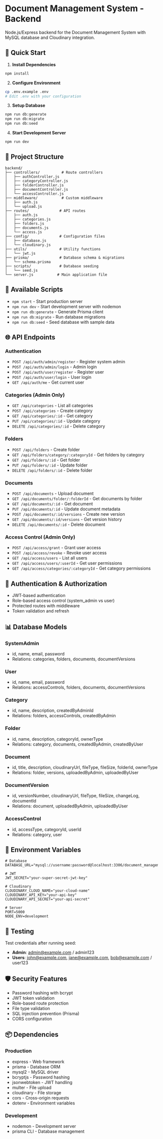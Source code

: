 # Document Management System - Backend

Node.js/Express backend for the Document Management System with MySQL database and Cloudinary integration.

## 🚀 Quick Start

1. **Install Dependencies**
```bash
npm install
```

2. **Configure Environment**
```bash
cp .env.example .env
# Edit .env with your configuration
```

3. **Setup Database**
```bash
npm run db:generate
npm run db:migrate
npm run db:seed
```

4. **Start Development Server**
```bash
npm run dev
```

## 📁 Project Structure

```
backend/
├── controllers/          # Route controllers
│   ├── authController.js
│   ├── categoryController.js
│   ├── folderController.js
│   ├── documentController.js
│   └── accessController.js
├── middleware/           # Custom middleware
│   ├── auth.js
│   └── upload.js
├── routes/              # API routes
│   ├── auth.js
│   ├── categories.js
│   ├── folders.js
│   ├── documents.js
│   └── access.js
├── config/              # Configuration files
│   ├── database.js
│   └── cloudinary.js
├── utils/               # Utility functions
│   └── jwt.js
├── prisma/              # Database schema & migrations
│   └── schema.prisma
├── scripts/             # Database seeding
│   └── seed.js
└── server.js           # Main application file
```

## 🔧 Available Scripts

- `npm start` - Start production server
- `npm run dev` - Start development server with nodemon
- `npm run db:generate` - Generate Prisma client
- `npm run db:migrate` - Run database migrations
- `npm run db:seed` - Seed database with sample data

## 🌐 API Endpoints

### Authentication
- `POST /api/auth/admin/register` - Register system admin
- `POST /api/auth/admin/login` - Admin login
- `POST /api/auth/user/register` - Register user
- `POST /api/auth/user/login` - User login
- `GET /api/auth/me` - Get current user

### Categories (Admin Only)
- `GET /api/categories` - List all categories
- `POST /api/categories` - Create category
- `GET /api/categories/:id` - Get category
- `PUT /api/categories/:id` - Update category
- `DELETE /api/categories/:id` - Delete category

### Folders
- `POST /api/folders` - Create folder
- `GET /api/folders/category/:categoryId` - Get folders by category
- `GET /api/folders/:id` - Get folder
- `PUT /api/folders/:id` - Update folder
- `DELETE /api/folders/:id` - Delete folder

### Documents
- `POST /api/documents` - Upload document
- `GET /api/documents/folder/:folderId` - Get documents by folder
- `GET /api/documents/:id` - Get document
- `PUT /api/documents/:id` - Update document metadata
- `POST /api/documents/:id/versions` - Create new version
- `GET /api/documents/:id/versions` - Get version history
- `DELETE /api/documents/:id` - Delete document

### Access Control (Admin Only)
- `POST /api/access/grant` - Grant user access
- `POST /api/access/revoke` - Revoke user access
- `GET /api/access/users` - List all users
- `GET /api/access/users/:userId` - Get user permissions
- `GET /api/access/categories/:categoryId` - Get category permissions

## 🔐 Authentication & Authorization

- JWT-based authentication
- Role-based access control (system_admin vs user)
- Protected routes with middleware
- Token validation and refresh

## 📊 Database Models

### SystemAdmin
- id, name, email, password
- Relations: categories, folders, documents, documentVersions

### User
- id, name, email, password
- Relations: accessControls, folders, documents, documentVersions

### Category
- id, name, description, createdByAdminId
- Relations: folders, accessControls, createdByAdmin

### Folder
- id, name, description, categoryId, ownerType
- Relations: category, documents, createdByAdmin, createdByUser

### Document
- id, title, description, cloudinaryUrl, fileType, fileSize, folderId, ownerType
- Relations: folder, versions, uploadedByAdmin, uploadedByUser

### DocumentVersion
- id, versionNumber, cloudinaryUrl, fileType, fileSize, changeLog, documentId
- Relations: document, uploadedByAdmin, uploadedByUser

### AccessControl
- id, accessType, categoryId, userId
- Relations: category, user

## 🔧 Environment Variables

```env
# Database
DATABASE_URL="mysql://username:password@localhost:3306/document_management_system"

# JWT
JWT_SECRET="your-super-secret-jwt-key"

# Cloudinary
CLOUDINARY_CLOUD_NAME="your-cloud-name"
CLOUDINARY_API_KEY="your-api-key"
CLOUDINARY_API_SECRET="your-api-secret"

# Server
PORT=5000
NODE_ENV=development
```

## 🧪 Testing

Test credentials after running seed:
- **Admin**: admin@example.com / admin123
- **Users**: john@example.com, jane@example.com, bob@example.com / user123

## 🛡️ Security Features

- Password hashing with bcrypt
- JWT token validation
- Role-based route protection
- File type validation
- SQL injection prevention (Prisma)
- CORS configuration

## 📦 Dependencies

### Production
- express - Web framework
- prisma - Database ORM
- mysql2 - MySQL driver
- bcryptjs - Password hashing
- jsonwebtoken - JWT handling
- multer - File upload
- cloudinary - File storage
- cors - Cross-origin requests
- dotenv - Environment variables

### Development
- nodemon - Development server
- prisma CLI - Database management
